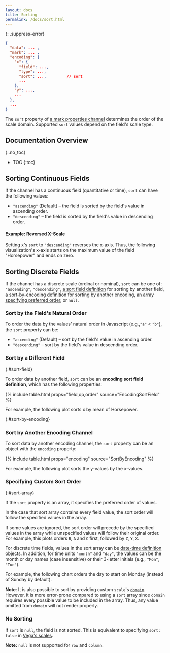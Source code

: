 ```yaml
---
layout: docs
title: Sorting
permalink: /docs/sort.html
---
```


{: .suppress-error}

```json
{
  "data": ... ,
  "mark": ... ,
  "encoding": {
    "x": {
      "field": ...,
      "type": ...,
      "sort": ...,         // sort
      ...
    },
    "y": ...,
    ...
  },
  ...
}
```

The `sort` property of [a mark properties channel](encoding.html#mark-props) determines the order of the scale domain. Supported `sort` values depend on the field's scale type.

## Documentation Overview

{:.no_toc}

<!-- prettier-ignore -->
- TOC
{:toc}

## Sorting Continuous Fields

If the channel has a continuous field (quantitative or time), `sort` can have the following values:

- `"ascending"` (Default) – the field is sorted by the field's value in ascending order.
- `"descending"` – the field is sorted by the field's value in descending order.

#### Example: Reversed X-Scale

Setting x's `sort` to `"descending"` reverses the x-axis. Thus, the following visualization's x-axis starts on the maximum value of the field "Horsepower" and ends on zero.

<div class="vl-example" data-name="tick_sort"></div>

## Sorting Discrete Fields

If the channel has a discrete scale (ordinal or nominal), `sort` can be one of: `"ascending"`, `"descending"`, [a sort field definition](#sort-field) for sorting by another field, [a sort-by-encoding definition](#sort-by-encoding) for sorting by another encoding, [an array specifying preferred order](#sort), or `null`.

### Sort by the Field's Natural Order

To order the data by the values' natural order in Javascript (e.g.,`"a"` < `"b"`), the `sort` property can be:

- `"ascending"` (Default) – sort by the field's value in ascending order.
- `"descending"` – sort by the field's value in descending order.

### Sort by a Different Field

{:#sort-field}

To order data by another field, `sort` can be an **encoding sort field definition**, which has the following properties:

{% include table.html props="field,op,order" source="EncodingSortField" %}

For example, the following plot sorts x by mean of Horsepower.

<div class="vl-example" data-name="histogram_sort_mean"></div>

{:#sort-by-encoding}

### Sort by Another Encoding Channel

To sort data by another encoding channel, the `sort` property can be an object with the `encoding` property:

{% include table.html props="encoding" source="SortByEncoding" %}

For example, the following plot sorts the y-values by the x-values.

<div class="vl-example" data-name="bar_aggregate_sort_by_encoding"></div>

### Specifying Custom Sort Order

{:#sort-array}

If the `sort` property is an array, it specifies the preferred order of values.

In the case that sort array contains every field value, the sort order will follow the specified values in the array.

<div class="vl-example" data-name="bar_custom_sort_full"></div>

If some values are ignored, the sort order will precede by the specified values in the array while unspecified values will follow their original order. For example, this plots orders `B`, `A` and `C` first, followed by `Z`, `Y`, `X`.

<div class="vl-example" data-name="bar_custom_sort_partial"></div>

For discrete time fields, values in the sort array can be [date-time definition objects](types#datetime). In addition, for time units `"month"` and `"day"`, the values can be the month or day names (case insensitive) or their 3-letter initials (e.g., `"Mon"`, `"Tue"`).

For example, the following chart orders the day to start on Monday (instead of Sunday by default).

<div class="vl-example" data-name="circle_github_punchcard"></div>

**Note**: It is also possible to sort by providing custom `scale`'s [`domain`](scale.html#domain). However, it is more error-prone compared to using a `sort` array since `domain` requires every possible value to be included in the array. Thus, any value omitted from `domain` will not render properly.

### No Sorting

If `sort` is `null`, the field is not sorted. This is equivalent to specifying `sort: false` in [Vega's scales](https://vega.github.io/vega/docs/scales/#sort).

**Note:** `null` is not supported for `row` and `column`.

<!-- TODO

## Sorting Layer and Stack Order
## Sorting Line's Path
-->
